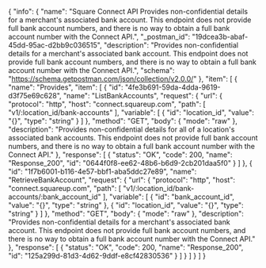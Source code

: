 {
  "info": {
    "name": "Square Connect API Provides non-confidential details for a merchant's associated bank account. This endpoint does not provide full bank account numbers, and there is no way to obtain a full bank account number with the Connect API.",
    "_postman_id": "19dcea3b-abaf-45dd-95ac-d2bb9c036515",
    "description": "Provides non-confidential details for a merchant's associated bank account. This endpoint does not provide full bank account numbers, and there is no way to obtain a full bank account number with the Connect API.",
    "schema": "https://schema.getpostman.com/json/collection/v2.0.0/"
  },
  "item": [
    {
      "name": "Provides",
      "item": [
        {
          "id": "4fe3b691-59da-4dda-9619-d3f75e69c628",
          "name": "ListBankAccounts",
          "request": {
            "url": {
              "protocol": "http",
              "host": "connect.squareup.com",
              "path": [
                "v1/:location_id/bank-accounts"
              ],
              "variable": [
                {
                  "id": "location_id",
                  "value": "{}",
                  "type": "string"
                }
              ]
            },
            "method": "GET",
            "body": {
              "mode": "raw"
            },
            "description": "Provides non-confidential details for all of a location's associated bank accounts. This endpoint does not provide full bank account numbers, and there is no way to obtain a full bank account number with the Connect API."
          },
          "response": [
            {
              "status": "OK",
              "code": 200,
              "name": "Response_200",
              "id": "0644f0f8-ee62-48b6-b6d9-2cb201daa5f0"
            }
          ]
        },
        {
          "id": "1f7b6001-b116-4e57-bbf1-aba5ddc27e89",
          "name": "RetrieveBankAccount",
          "request": {
            "url": {
              "protocol": "http",
              "host": "connect.squareup.com",
              "path": [
                "v1/:location_id/bank-accounts/:bank_account_id"
              ],
              "variable": [
                {
                  "id": "bank_account_id",
                  "value": "{}",
                  "type": "string"
                },
                {
                  "id": "location_id",
                  "value": "{}",
                  "type": "string"
                }
              ]
            },
            "method": "GET",
            "body": {
              "mode": "raw"
            },
            "description": "Provides non-confidential details for a merchant's associated bank account. This endpoint does not provide full bank account numbers, and there is no way to obtain a full bank account number with the Connect API."
          },
          "response": [
            {
              "status": "OK",
              "code": 200,
              "name": "Response_200",
              "id": "125a299d-81d3-4d62-9ddf-e8cf42830536"
            }
          ]
        }
      ]
    }
  ]
}